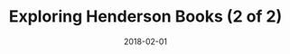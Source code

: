 ---
title: "Exploring Henderson Books (2 of 2)"
date: 2018-02-01
picture: "/assets/camera-roll/2018/02/2018-02-01-exploring-henderson-books-2/20180201_214507838_iOS.jpg"
related:
  - "A good bookshop is just a genteel Black Hole that knows how to read."
  - Exploring Henderson Books (1 of 2)
thumbnail: "/assets/camera-roll/2018/02/2018-02-01-exploring-henderson-books-2/20180201_214507838_iOS-thumbnail.jpg"
type: picture
tags:
  - photograph
  - bookshop
  - Henderson Books
  - Bellingham
---